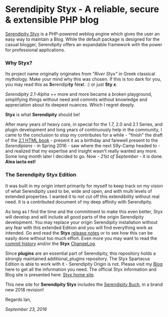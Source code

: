 # Serendipity Styx - A reliable, secure & extensible PHP blog

[Serendipity Styx](https://ophian.github.io/) is a PHP-powered weblog engine which gives the user an easy way to maintain a Blog. While the default package is designed for the casual blogger, Serendipity offers an expandable framework with the power for professional applications.

### Why Styx?
Its project name originally originates from *"River Styx"* in Greek classical mythology. Make your mind why this was chosen.
If this is too dark for you, you may read this as **S**erendipi**ty** Ne**x**t. :) or just **Sty x**.

*Serendipity 2.1-Alpha ++* more and more became a broken playground, simplifying things without need and commits without knowledge and appreciation about its deepest nuances. Which I regret deeply.

**Styx** is what **Serendipity** should be!

After many years of heavy core, in special for the 1.7, 2.0 and 2.1 Series, and plugin development and long years of continuously help in the community, I came to the conclusion to stop my contributes for a while - "finish" the draft of the [2.1 HTML book][1] - present it as a birthday and farewell present to the *Serendipians* - in Spring 2016 - saw where the next S9y-Camp headed to - and realized that my expertise and insight wasn't really wanted any more. Some long month later I decided to go. Now - *21st of September* - it is done. **Alea iacta est!**

### The Serendipity Styx Edition

It was built in my origin intent primarily for myself to keep track on my vision of what Serendipity used to be, wide and open, and with multi levels of extended properties. I wanted it to not cut off this extendibility without real need. It is a contributed document of my deep affinity with Serendipity.

As long as I find the time and the commitment to make this even better, Styx will develop and will include all good parts of the origin Serendipity development. You may replace your origin Serendipity installation without any fear with this extended Edition and you will find everything work as intended. Go and read the **Styx** [release notes][2] or to see how this can be easily done without too much effort. Even more you may want to read the [commit history][3] and/or the **Styx** [ChangeLog][4].

Since **plugins** are an essential part of Serendipity, this repository holds a strongly maintained additional_plugins repository. The Styx Spartacus Edition is able to work with it - Serendipity Origin is not. Please visit my [Blog](https://ophian.github.io/blog/) here to get all the information you need. The official Styx information and Blog site is presented here: [Styx home site](https://ophian.github.io/).

This new site for **Serendipity Styx** includes the [Serendipity Buch](https://ophian.github.io/book/), in a brand new 2018 revision!

Regards Ian,

_September 23, 2016_

[1]: http://docs.s9y.org/Book/
[2]: https://github.com/ophian/styx/releases
[3]: https://github.com/ophian/styx/commits/master
[4]: https://github.com/ophian/styx/blob/master/docs/NEWS